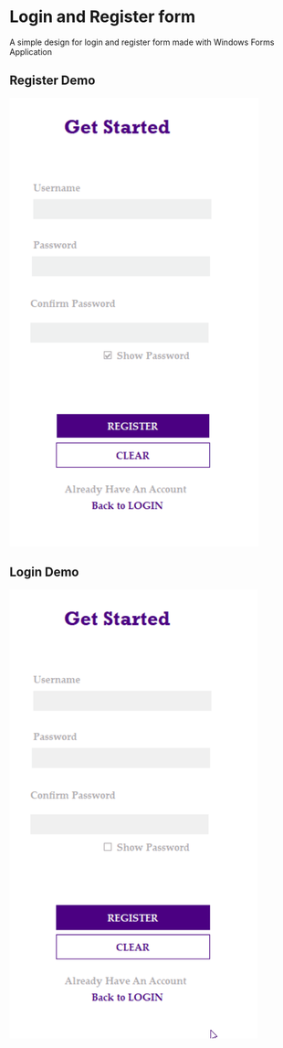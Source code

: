 # Login and Register form
A simple design for login and register form made with Windows Forms Application

## Register Demo
![Login and Register form Demo](demo/registerForm.gif)

## Login Demo
![Login and Register form Demo](demo/newLoginForm.gif)
